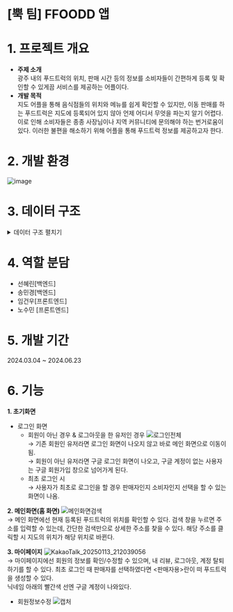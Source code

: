 # [뿍 팀] FFOODD 앱 

# 1. 프로젝트 개요
* **주제 소개**<br>
  광주 내의 푸드트럭의 위치, 판매 시간 등의 정보를 소비자들이 간편하게 등록 및 확인할 수 있게끔 서비스를 제공하는 어플이다.
* **개발 목적**<br>
  지도 어플을 통해 음식점들의 위치와 메뉴를 쉽게 확인할 수 있지만, 이동 판매를 하는 푸드트럭은 지도에 등록되어 있지 않아 언제 어디서 무엇을 파는지 알기 어렵다. 이로 인해 소비자들은 종종 사장님이나 지역 커뮤니티에 문의해야 하는 번거로움이 있다. 이러한 불편을 해소하기 위해 어플을 통해 푸드트럭 정보를 제공하고자 한다.

# 2. 개발 환경
![image](https://github.com/user-attachments/assets/b094a2bc-1870-40f3-bf73-9775d8a5ca67)

# 3. 데이터 구조
<details>
<summary>데이터 구조 펼치기</summary>
<div markdown="1">

  <pre>
  <code>
    Users (Collection)
    |
    └── userDocID (Document)
    ├── user_email: ""
    ├── user_img: ""
    ├── user_name: ""
    ├── user_img_source: ""
    ├── review_create_truckid: [] 
    ├── favorite_truckid: [] 
    └── user_type : boolean 

    FoodTruck (Collection)
    |
    └── foodTruckDocID (Document)
    ├── user_uid : ""
        ├── truck_name: ""
        ├── truck_description: ""
        ├── truck_create_date : ""
        ├── truck_schedule: ""
        ├── truck_phone: ""
        ├── truck_img : ""
        ├── truck_tag : ""
        ├── truck_latitude :  double
        ├── truck_longitude : double
        ├── truck_avgrating : double
        └── truck_payment: { 
            ├── cash: boolean
            ├── card: boolean
            ├── bankTransfer: boolean
            ├── bankName: ""
            ├── accountName: ""
            └── accountNumber: ""
        }
    
    Menu (Collection)
    |
    └── menuDocID (Document)
        ├── menu_name: ""
        ├── truck_description: ""
        ├── menu_price: ""
        └── menu_img: ""
    
    Review (Collection)
    |
    └── reviewDocID (Document)
        ├── review_create_date: ""
        ├── user_uid: ""
        ├── user_name: ""
        ├── user_img : ""
        ├── Rating : double
        ├── review_context : ""
        └── update: int
  </code>
  </pre>

</div>
</details>

# 4. 역할 분담
* 선혜린[백엔드]
* 송민경[백엔드]
* 임건우[프론트엔드]
* 노수민 [프론트엔드]

# 5. 개발 기간
2024.03.04 ~ 2024.06.23

# 6. 기능
**1. 초기화면**
* 로그인 화면
  * 회원이 아닌 경우 & 로그아웃을 한 유저인 경우
     ![로그인전체](https://github.com/user-attachments/assets/a17d56ed-0875-4ff4-9610-8a174be9ac9f)<br>
    → 기존 회원인 유저라면 로그인 화면이 나오지 않고 바로 메인 화면으로 이동이 됨. <br>
    → 회원이 아닌 유저라면 구글 로그인 화면이 나오고, 구글 계정이 없는 사용자는 구글 회원가입 창으로 넘어가게 된다.<br>
  * 최초 로그인 시<br>
    → 사용자가 최초로 로그인을 할 경우 판매자인지 소비자인지 선택을 할 수 있는 화면이 나옴. <br>

**2. 메인화면(홈 화면)**
![메인화면검색](https://github.com/user-attachments/assets/d231b68d-03aa-442b-9f8b-25caa60d8774)<br>
→ 메인 화면에선 현재 등록된 푸드트럭의 위치를 확인할 수 있다. 검색 창을 누르면 주소를 입력할 수 있는데, 간단한 검색만으로 상세한 주소를 찾을 수 있다. 해당 주소를 클릭할 시 지도의 위치가 해당 위치로 바뀐다.<br>

**3. 마이페이지**
![KakaoTalk_20250113_212039056](https://github.com/user-attachments/assets/68d0f84e-3036-4028-915a-7573a95a52ff)<br>
→ 마이페이지에선 회원의 정보를 확인/수정할 수 있으며, 내 리뷰,  로그아웃, 계정 탈퇴하기를 할 수 있다. 최초 로그인 때 판매자를 선택하였다면 <판매자용>란이 떠 푸드트럭을 생성할 수 있다.<br>
닉네임 아래의 빨간색 선엔 구글 계정이 나와있다.<br>

* 회원정보수정
  ![캡처](https://github.com/user-attachments/assets/0fbf4f19-8153-4dbb-9486-fe9acade3133)<br>
  

